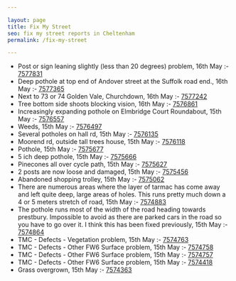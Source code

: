 ```yaml
---

layout: page
title: Fix My Street
seo: fix my street reports in Cheltenham
permalink: /fix-my-street

---
```


<!-- fix_marker starts -->

- Post or sign leaning slightly (less than 20 degrees) problem, 16th May :- [7577831](https://www.fixmystreet.com/report/7577831)
- Deep pothole at top end of Andover street at the Suffolk road end., 16th May :- [7577365](https://www.fixmystreet.com/report/7577365)
- Next to 73 or 74 Golden Vale, Churchdown, 16th May :- [7577242](https://www.fixmystreet.com/report/7577242)
- Tree bottom side shoots blocking vision, 16th May :- [7576861](https://www.fixmystreet.com/report/7576861)
- Increasingly expanding pothole on Elmbridge Court Roundabout, 15th May :- [7576557](https://www.fixmystreet.com/report/7576557)
- Weeds, 15th May :- [7576497](https://www.fixmystreet.com/report/7576497)
- Several potholes on hall rd, 15th May :- [7576135](https://www.fixmystreet.com/report/7576135)
- Moorend rd, outside tall trees house, 15th May :- [7576118](https://www.fixmystreet.com/report/7576118)
- Pothole, 15th May :- [7575677](https://www.fixmystreet.com/report/7575677)
- 5 ich deep pothole, 15th May :- [7575666](https://www.fixmystreet.com/report/7575666)
- Pinecones all over cycle path, 15th May :- [7575627](https://www.fixmystreet.com/report/7575627)
- 2 posts are now loose and damaged, 15th May :- [7575456](https://www.fixmystreet.com/report/7575456)
- Abandoned shopping trolley, 15th May :- [7575062](https://www.fixmystreet.com/report/7575062)
- There are numerous areas where the layer of tarmac has come away and left quite deep, large areas of holes. This runs pretty much down a 4 or 5 meters stretch of road, 15th May :- [7574883](https://www.fixmystreet.com/report/7574883)
- The pothole runs most of the width of the road heading towards prestbury. Impossible to avoid as there are parked cars in the road so you have to go over it. I think this has been fixed previously, 15th May :- [7574864](https://www.fixmystreet.com/report/7574864)
- TMC - Defects - Vegetation problem, 15th May :- [7574763](https://www.fixmystreet.com/report/7574763)
- TMC - Defects - Other FW6  Surface problem, 15th May :- [7574758](https://www.fixmystreet.com/report/7574758)
- TMC - Defects - Other FW6  Surface problem, 15th May :- [7574757](https://www.fixmystreet.com/report/7574757)
- TMC - Defects - Other FW6  Surface problem, 15th May :- [7574418](https://www.fixmystreet.com/report/7574418)
- Grass overgrown, 15th May :- [7574363](https://www.fixmystreet.com/report/7574363)

<!-- fix_marker ends -->